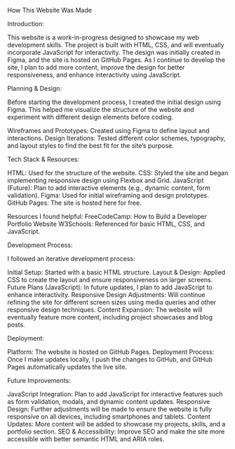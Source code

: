 How This Website Was Made

Introduction:

This website is a work-in-progress designed to showcase my web development skills. The project is built with HTML, CSS, and will eventually incorporate JavaScript for interactivity. The design was initially created in Figma, and the site is hosted on GitHub Pages. As I continue to develop the site, I plan to add more content, improve the design for better responsiveness, and enhance interactivity using JavaScript.

Planning & Design:

Before starting the development process, I created the initial design using Figma. This helped me visualize the structure of the website and experiment with different design elements before coding.

Wireframes and Prototypes: Created using Figma to define layout and interactions.
Design Iterations: Tested different color schemes, typography, and layout styles to find the best fit for the site’s purpose.

Tech Stack & Resources:

HTML: Used for the structure of the website.
CSS: Styled the site and began implementing responsive design using Flexbox and Grid.
JavaScript (Future): Plan to add interactive elements (e.g., dynamic content, form validation).
Figma: Used for initial wireframing and design prototypes.
GitHub Pages: The site is hosted here for free.

Resources I found helpful:
FreeCodeCamp: How to Build a Developer Portfolio Website
W3Schools: Referenced for basic HTML, CSS, and JavaScript.

Development Process:

I followed an iterative development process:

Initial Setup: Started with a basic HTML structure.
Layout & Design: Applied CSS to create the layout and ensure responsiveness on larger screens.
Future Plans (JavaScript): In future updates, I plan to add JavaScript to enhance interactivity.
Responsive Design Adjustments: Will continue refining the site for different screen sizes using media queries and other responsive design techniques.
Content Expansion: The website will eventually feature more content, including project showcases and blog posts.

Deployment:

Platform: The website is hosted on GitHub Pages.
Deployment Process: Once I make updates locally, I push the changes to GitHub, and GitHub Pages automatically updates the live site.

Future Improvements:

JavaScript Integration: Plan to add JavaScript for interactive features such as form validation, modals, and dynamic content updates.
Responsive Design: Further adjustments will be made to ensure the website is fully responsive on all devices, including smartphones and tablets.
Content Updates: More content will be added to showcase my projects, skills, and a portfolio section.
SEO & Accessibility: Improve SEO and make the site more accessible with better semantic HTML and ARIA roles.
